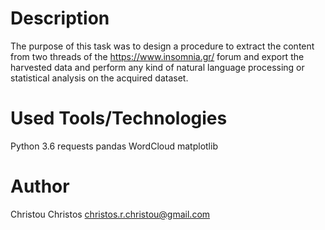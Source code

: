 # Description

The purpose of this task was to design a procedure to extract the content from two threads of the https://www.insomnia.gr/ forum and export the harvested data and perform any kind of natural language processing or statistical analysis on the acquired dataset.

# Used Tools/Technologies

Python 3.6 
requests 
pandas 
WordCloud
matplotlib

# Author

Christou Christos christos.r.christou@gmail.com

